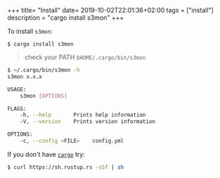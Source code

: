 +++
title= "Install"
date= 2019-10-02T22:01:36+02:00
tags = ["install"]
description = "cargo install s3mon"
+++

To install `s3mon`:

    $ cargo install s3mon

> check your PATH `$HOME/.cargo/bin/s3mon`


```sh
$ ~/.cargo/bin/s3mon -h
s3mon x.x.x

USAGE:
    s3mon [OPTIONS]

FLAGS:
    -h, --help       Prints help information
    -V, --version    Prints version information

OPTIONS:
    -c, --config <FILE>    config.yml

```

If you don't have [`cargo`](https://doc.rust-lang.org/cargo/getting-started/installation.html) try:

```sh
$ curl https://sh.rustup.rs -sSf | sh
```
